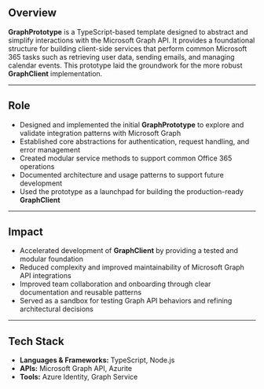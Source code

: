 ## Overview

**GraphPrototype** is a TypeScript-based template designed to abstract and simplify interactions with the Microsoft Graph API. It provides a foundational structure for building client-side services that perform common Microsoft 365 tasks such as retrieving user data, sending emails, and managing calendar events. This prototype laid the groundwork for the more robust **GraphClient** implementation.

---

## Role

- Designed and implemented the initial **GraphPrototype** to explore and validate integration patterns with Microsoft Graph
- Established core abstractions for authentication, request handling, and error management
- Created modular service methods to support common Office 365 operations
- Documented architecture and usage patterns to support future development
- Used the prototype as a launchpad for building the production-ready **GraphClient**

---

## Impact

- Accelerated development of **GraphClient** by providing a tested and modular foundation
- Reduced complexity and improved maintainability of Microsoft Graph API integrations
- Improved team collaboration and onboarding through clear documentation and reusable patterns
- Served as a sandbox for testing Graph API behaviors and refining architectural decisions

---

## Tech Stack

- **Languages & Frameworks:** TypeScript, Node.js
- **APIs:** Microsoft Graph API, Azurite
- **Tools:** Azure Identity, Graph Service